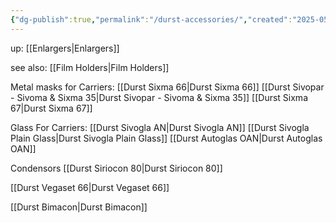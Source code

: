 ```yaml
---
{"dg-publish":true,"permalink":"/durst-accessories/","created":"2025-05-13T23:57:10.005+02:00"}
---
```


up: [[Enlargers\|Enlargers]]

see also:
[[Film Holders\|Film Holders]]

Metal masks for Carriers:
[[Durst Sixma 66\|Durst Sixma 66]]
[[Durst Sivopar - Sivoma & Sixma 35\|Durst Sivopar - Sivoma & Sixma 35]]
[[Durst Sixma 67\|Durst Sixma 67]]

Glass For Carriers:
[[Durst Sivogla AN\|Durst Sivogla AN]]
[[Durst Sivogla Plain Glass\|Durst Sivogla Plain Glass]]
[[Durst Autoglas OAN\|Durst Autoglas OAN]]

Condensors
[[Durst Siriocon 80\|Durst Siriocon 80]]


[[Durst Vegaset 66\|Durst Vegaset 66]]

[[Durst Bimacon\|Durst Bimacon]]
